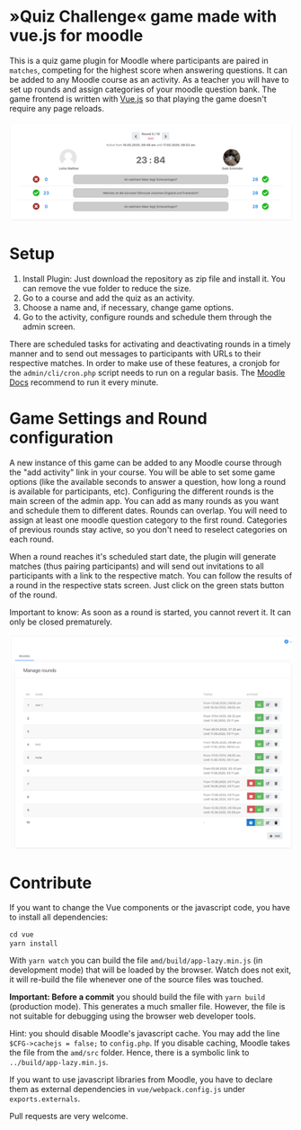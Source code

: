 # »Quiz Challenge« game made with vue.js for moodle
This is a quiz game plugin for Moodle where participants are paired in `matches`, competing for the highest 
score when answering questions. It can be added to any Moodle course as an activity. As a teacher you will 
have to set up rounds and assign categories of your moodle question bank. The game frontend is written with 
[Vue.js](https://vuejs.org/) so that playing the game doesn't require any page reloads.

![match overview](images/README-Screenshot-MatchOverview.png)

# Setup
1. Install Plugin: Just download the repository as zip file and install it. You can remove the vue folder to reduce the size.
2. Go to a course and add the quiz as an activity.
3. Choose a name and, if necessary, change game options.
4. Go to the activity, configure rounds and schedule them through the admin screen.

There are scheduled tasks for activating and deactivating rounds in a timely manner and to send out messages to
participants with URLs to their respective matches. In order to make use of these features, a cronjob for the
`admin/cli/cron.php` script needs to run on a regular basis. The [Moodle Docs](https://docs.moodle.org/en/Cron) recommend
to run it every minute.

# Game Settings and Round configuration
A new instance of this game can be added to any Moodle course through the "add activity" link in your course. You 
will be able to set some game options (like the available seconds to answer a question, how long a round is 
available for participants, etc). Configuring the different rounds is the main screen of the admin app. 
You can add as many rounds as you want and schedule them to different dates. Rounds can overlap. You will need to
assign at least one moodle question category to the first round. Categories of previous rounds stay active, so you 
don't need to reselect categories on each round.

When a round reaches it's scheduled start date, the plugin will generate matches (thus pairing participants) and 
will send out invitations to all participants with a link to the respective match. You can follow the results of a
round in the respective stats screen. Just click on the green stats button of the round.

Important to know: As soon as a round is started, you cannot revert it. It can only be closed prematurely.

![game configuration](images/README-Screenshot-GameConfiguration.png)

# Contribute
If you want to change the Vue components or the javascript code, you have to install
all dependencies:
```
cd vue
yarn install
```

With `yarn watch` you can build the file `amd/build/app-lazy.min.js` (in development mode) that will be 
loaded by the browser. Watch does not exit, it will re-build the file whenever one of the source files was touched.

**Important: Before a commit** you should build the file with `yarn build` (production mode).
This generates a much smaller file. However, the file is not suitable for debugging using the
browser web developer tools.

Hint: you should disable Moodle's javascript cache. You may add the line `$CFG->cachejs = false;`
to `config.php`. If you disable caching, Moodle takes the file from the `amd/src` folder.
Hence, there is a symbolic link to `../build/app-lazy.min.js`.

If you want to use javascript libraries from Moodle, you have to declare them as external
dependencies in `vue/webpack.config.js` under `exports.externals`.

Pull requests are very welcome.

